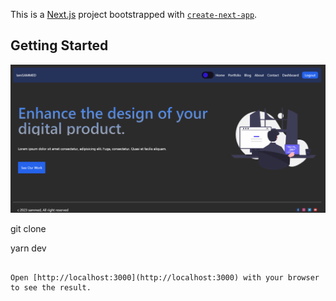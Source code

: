 This is a [Next.js](https://nextjs.org/) project bootstrapped with [`create-next-app`](https://github.com/vercel/next.js/tree/canary/packages/create-next-app).

## Getting Started


![Alt text](image.png)








git clone 

 
 
 
yarn dev
 
 
```

Open [http://localhost:3000](http://localhost:3000) with your browser to see the result.
 
 